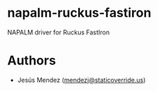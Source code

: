 # napalm-ruckus-fastiron
NAPALM driver for Ruckus FastIron


Authors
=======
 * Jesús Mendez ([mendezj@staticoverride.us](mailto:mendezj@staticoverride.us))
